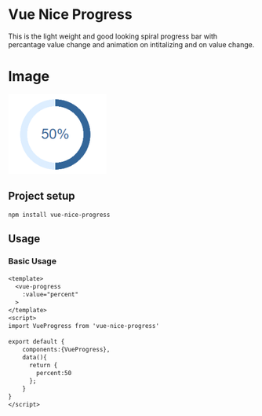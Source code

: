 # Vue Nice Progress
This is the light weight and good looking spiral progress bar with percantage value change and animation on intitalizing and on value change. 

# Image
<img src="progress-50.png" alt="J" width="200"/>

## Project setup
```
npm install vue-nice-progress
```

## Usage
### Basic Usage
```
<template>
  <vue-progress
    :value="percent"
  >
</template>
<script>
import VueProgress from 'vue-nice-progress'

export default {
    components:{VueProgress},
    data(){
      return {
        percent:50
      };
    }
}
</script>
```
